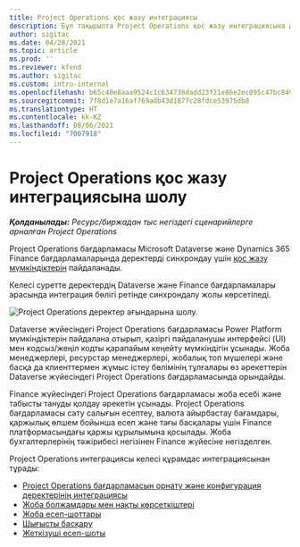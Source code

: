 ```yaml
---
title: Project Operations қос жазу интеграциясы
description: Бұл тақырыпта Project Operations қос жазу интеграциясына шолу ұсынылады.
author: sigitac
ms.date: 04/28/2021
ms.topic: article
ms.prod: ''
ms.reviewer: kfend
ms.author: sigitac
ms.custom: intro-internal
ms.openlocfilehash: b65c40e8aaa9524c1c634738dadd23f21e86e2ec095c47bc849467c8806addbc
ms.sourcegitcommit: 7f8d1e7a16af769adb43d1877c28fdce53975db8
ms.translationtype: HT
ms.contentlocale: kk-KZ
ms.lasthandoff: 08/06/2021
ms.locfileid: "7007918"
---
```

# <a name="project-operations-dual-write-integration-overview"></a>Project Operations қос жазу интеграциясына шолу

_**Қолданылады:** Ресурс/биржадан тыс негіздегі сценарийлерге арналған Project Operations_

Project Operations бағдарламасы Microsoft Dataverse және Dynamics 365 Finance бағдарламаларында деректерді синхрондау үшін [қос жазу мүмкіндіктерін](/dynamics365/fin-ops-core/dev-itpro/data-entities/dual-write/dual-write-home-page) пайдаланады.

Келесі суретте деректердің Dataverse және Finance бағдарламалары арасында интеграция бөлігі ретінде синхрондалу жолы көрсетіледі.

![Project Operations деректер ағындарына шолу.](./media/ProjectOperationsFlows.jpg)

Dataverse жүйесіндегі Project Operations бағдарламасы Power Platform мүмкіндіктерін пайдалана отырып, қазіргі пайдаланушы интерфейсі (UI) мен кодсыз/жеңіл кодты қарапайым кеңейту мүмкіндігін ұсынады. Жоба менеджерлері, ресурстар менеджерлері, жобалық топ мүшелері және басқа да клиенттермен жұмыс істеу бөлімінің тұлғалары өз әрекеттерін Dataverse жүйесіндегі Project Operations бағдарламасында орындайды.

Finance жүйесіндегі Project Operations бағдарламасы жоба есебі және табысты тануды қолдау әрекетін ұсынады. Project Operations бағдарламасы сату салығын есептеу, валюта айырбастау бағамдары, қаржылық өлшем бойынша есеп және тағы басқалары үшін Finance платформасындағы қаржы құрылымына қосылады. Жоба бухгалтерлерінің тәжірибесі негізінен Finance жүйесіне негізделген.

Project Operations интеграциясы келесі құрамдас интеграциясынан тұрады:


- [Project Operations бағдарламасын орнату және конфигурация деректерінің интеграциясы](resource-dual-write-setup-integration.md) 
- [Жоба болжамдары мен нақты көрсеткіштері](resource-dual-write-estimates-actuals.md)
- [Жоба есеп-шоттары](resource-dual-write-project-invoice.md)
- [Шығысты басқару](resource-dual-write-expense.md)
- [Жеткізуші есеп-шоты](resource-dual-write-vendor-invoice.md)
